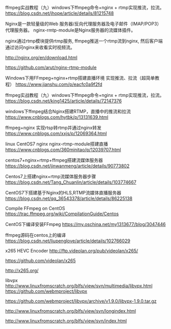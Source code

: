 ffmpeg实战教程（九）windows下ffmpeg命令+nginx + rtmp实现推流，拉流。
https://blog.csdn.net/jhope/article/details/81215748

Nginx是一款轻量级的Web 服务器/反向代理服务器及电子邮件（IMAP/POP3）代理服务器。 
nginx-rmtp-module是Nginx服务器的流媒体插件。

nginx通过rtmp模块提供rtmp服务, ffmpeg推送一个rtmp流到nginx, 然后客户端通过访问nginx来收看实时视频流。

http://nginx.org/en/download.html

https://github.com/arut/nginx-rtmp-module

Windows下用FFmpeg+nginx+rtmp搭建直播环境 实现推流、拉流（超简单教程）
https://www.jianshu.com/p/eacfc0a9f2fd

ffmpeg实战教程（九）windows下ffmpeg命令+nginx + rtmp实现推流，拉流。
https://blog.csdn.net/king1425/article/details/72147376

windows下ffmpeg结合Nginx搭建RTMP，直播中的推流和拉流
https://www.cnblogs.com/hytbk/p/13131639.html

ffmpeg+nginx 实现rtsp转rtmp并通过nginx转发
https://www.cnblogs.com/xxjs/p/12069364.html

linux CentOS7 nginx nginx-rtmp-module搭建直播
https://www.cnblogs.com/360minitao/p/12039707.html


centos7+nginx+rtmp+ffmpeg搭建流媒体服务器
https://blog.csdn.net/jinwanmeng/article/details/90773802

Centos7上搭建nginx+rtmp流媒体服务器步骤
https://blog.csdn.net/Tang_Chuanlin/article/details/103774667

CentOS7下搭建基于Nginx的HLS,RTMP流媒体直播服务器
https://blog.csdn.net/qq_36543378/article/details/86225138

Compile FFmpeg on CentOS
https://trac.ffmpeg.org/wiki/CompilationGuide/Centos

CentOS下编译安装FFmpeg
https://my.oschina.net/my1313677/blog/3047446

ffmpeg源码在centos上的编译
https://blog.csdn.net/liupenglove/article/details/102766029

x265 HEVC Encoder
http://ftp.videolan.org/pub/videolan/x265/

https://github.com/videolan/x265

http://x265.org/


libvpx
http://www.linuxfromscratch.org/blfs/view/svn/multimedia/libvpx.html
https://github.com/webmproject/libvpx

https://github.com/webmproject/libvpx/archive/v1.9.0/libvpx-1.9.0.tar.gz

http://www.linuxfromscratch.org/blfs/view/svn/longindex.html

http://www.linuxfromscratch.org/blfs/view/svn/index.html
